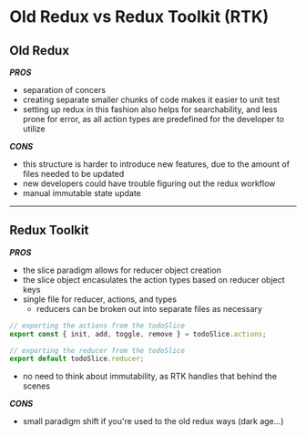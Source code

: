 # Old Redux vs Redux Toolkit (RTK)

## Old Redux

***PROS***
- separation of concers
- creating separate smaller chunks of code makes it easier to unit test
- setting up redux in this fashion also helps for searchability, and less prone for error, as all action types are predefined for the developer to utilize

***CONS***
- this structure is harder to introduce new features, due to the amount of files needed to be updated
- new developers could have trouble figuring out the redux workflow
- manual immutable state update


----

## Redux Toolkit

***PROS***
- the slice paradigm allows for reducer object creation
- the slice object encasulates the action types based on reducer object keys
- single file for reducer, actions, and types
    - reducers can be broken out into separate files as necessary
```javascript
// exporting the actions from the todoSlice
export const { init, add, toggle, remove } = todoSlice.actions;

// exporting the reducer from the todoSlice
export default todoSlice.reducer;
```
- no need to think about immutability, as RTK handles that behind the scenes

***CONS***
- small paradigm shift if you're used to the old redux ways (dark age...)
